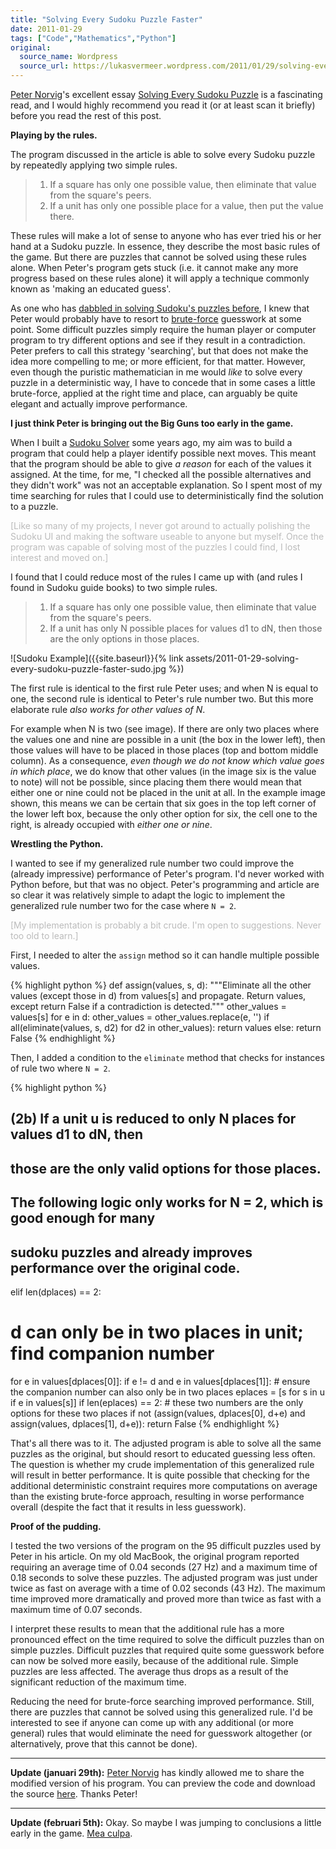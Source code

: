 ```yaml
---
title: "Solving Every Sudoku Puzzle Faster"
date: 2011-01-29
tags: ["Code","Mathematics","Python"]
original:
  source_name: Wordpress
  source_url: https://lukasvermeer.wordpress.com/2011/01/29/solving-every-sudoku-puzzle-faster/
---
```


[Peter Norvig](http://norvig.com/)'s excellent essay [Solving Every Sudoku Puzzle](http://norvig.com/sudoku.html) is a fascinating read, and I would highly recommend you read it (or at least scan it briefly) before you read the rest of this post.

**Playing by the rules.**

The program discussed in the article is able to solve every Sudoku puzzle by repeatedly applying two simple rules.

> 1.  If a square has only one possible value, then eliminate that value from the square's peers.
> 2.  If a unit has only one possible place for a value, then put the value there.

These rules will make a lot of sense to anyone who has ever tried his or her hand at a Sudoku puzzle. In essence, they describe the most basic rules of the game. But there are puzzles that cannot be solved using these rules alone. When Peter's program gets stuck (i.e. it cannot make any more progress based on these rules alone) it will apply a technique commonly known as 'making an educated guess'.

As one who has [dabbled in solving Sudoku's puzzles before](http://www.xs4all.nl/~destack/projects/sudoku/sudoku.html), I knew that Peter would probably have to resort to [brute-force](http://en.wikipedia.org/wiki/Brute-force_search) guesswork at some point. Some difficult puzzles simply require the human player or computer program to try different options and see if they result in a contradiction. Peter prefers to call this strategy 'searching', but that does not make the idea more compelling to me; or more efficient, for that matter. However, even though the puristic mathematician in me would _like_ to solve every puzzle in a deterministic way, I have to concede that in some cases a little brute-force, applied at the right time and place, can arguably be quite elegant and actually improve performance.

**I just think Peter is bringing out the Big Guns too early in the game.**

When I built a [Sudoku Solver](http://www.xs4all.nl/~destack/projects/sudoku/sudoku.html) some years ago, my aim was to build a program that could help a player identify possible next moves. This meant that the program should be able to give _a reason_ for each of the values it assigned. At the time, for me, "I checked all the possible alternatives and they didn't work" was not an acceptable explanation. So I spent most of my time searching for rules that I could use to deterministically find the solution to a puzzle. 

<span style="color:#bbbbbb;">[Like so many of my projects, I never got around to actually polishing the Sudoku UI and making the software useable to anyone but myself. Once the program was capable of solving most of the puzzles I could find, I lost interest and moved on.]</span>

I found that I could reduce most of the rules I came up with (and rules I found in Sudoku guide books) to two simple rules.

> 1.  If a square has only one possible value, then eliminate that value from the square's peers.
> 2.  If a unit has only N possible places for values d1 to dN, then those are the only options in those places.

![Sudoku Example]({{site.baseurl}}{% link assets/2011-01-29-solving-every-sudoku-puzzle-faster-sudo.jpg %})

The first rule is identical to the first rule Peter uses; and when N is equal to one, the second rule is identical to Peter's rule number two. But this more elaborate rule _also works for other values of N_.

For example when N is two (see image). If there are only two places where the values one and nine are possible in a unit (the box in the lower left), then those values will have to be placed in those places (top and bottom middle column). As a consequence, _even though we do not know which value goes in which place_, we do know that other values (in the image six is the value to note) will not be possible, since placing them there would mean that either one or nine could not be placed in the unit at all. In the example image shown, this means we can be certain that six goes in the top left corner of the lower left box, because the only other option for six, the cell one to the right, is already occupied with _either one or nine_.

**Wrestling the Python.**

I wanted to see if my generalized rule number two could improve the (already impressive) performance of Peter's program. I'd never worked with Python before, but that was no object. Peter's programming and article are so clear it was relatively simple to adapt the logic to implement the generalized rule number two for the case where `N = 2`.

<span style="color:#bbbbbb;">[My implementation is probably a bit crude. I'm open to suggestions. Never too old to learn.]</span>

First, I needed to alter the `assign` method so it can handle multiple possible values.

{% highlight python %}
def assign(values, s, d):
  """Eliminate all the other values (except those in d) from values[s] and propagate.
  Return values, except return False if a contradiction is detected."""
  other_values = values[s]
  for e in d: other_values = other_values.replace(e, '')
  if all(eliminate(values, s, d2) for d2 in other_values):
    return values
  else:
    return False
{% endhighlight %}

Then, I added a condition to the `eliminate` method that checks for instances of rule two where `N = 2`.

{% highlight python %}
## (2b) If a unit u is reduced to only N places for values d1 to dN, then
## those are the only valid options for those places.
## The following logic only works for N = 2, which is good enough for many
## sudoku puzzles and already improves performance over the original code.
elif len(dplaces) == 2:
  # d can only be in two places in unit; find companion number
  for e in values[dplaces[0]]:
    if e != d and e in values[dplaces[1]]:
      # ensure the companion number can also only be in two places
      eplaces = [s for s in u if e in values[s]]
      if len(eplaces) == 2:
        # these two numbers are the only options for these two places
        if not (assign(values, dplaces[0], d+e) and assign(values, dplaces[1], d+e)):
          return False
{% endhighlight %}

That's all there was to it. The adjusted program is able to solve all the same puzzles as the original, but should resort to educated guessing less often. The question is whether my crude implementation of this generalized rule will result in better performance. It is quite possible that checking for the additional deterministic constraint requires more computations on average than the existing brute-force approach, resulting in worse performance overall (despite the fact that it results in less guesswork).

**Proof of the pudding.**

I tested the two versions of the program on the 95 difficult puzzles used by Peter in his article. On my old MacBook, the original program reported requiring an average time of 0.04 seconds (27 Hz) and a maximum time of 0.18 seconds to solve these puzzles. The adjusted program was just under twice as fast on average with a time of 0.02 seconds (43 Hz). The maximum time improved more dramatically and proved more than twice as fast with a maximum time of 0.07 seconds. 

I interpret these results to mean that the additional rule has a more pronounced effect on the time required to solve the difficult puzzles than on simple puzzles. Difficult puzzles that required quite some guesswork before can now be solved more easily, because of the additional rule. Simple puzzles are less affected. The average thus drops as a result of the significant reduction of the maximum time.

Reducing the need for brute-force searching improved performance. Still, there are puzzles that cannot be solved using this generalized rule. I'd be interested to see if anyone can come up with any additional (or more general) rules that would eliminate the need for guesswork altogether (or alternatively, prove that this cannot be done).

* * *

**Update (januari 29th):** [Peter Norvig](http://norvig.com/) has kindly allowed me to share the modified version of his program. You can preview the code and download the source [here](http://www.xs4all.nl/~destack/projects/sudo.py/). Thanks Peter!

* * *

**Update (februari 5th):** Okay. So maybe I was jumping to conclusions a little early in the game. [Mea culpa](http://lukasvermeer.wordpress.com/2011/02/05/solving-some-sudoku-puzzles-faster-i-stand-corrected/).
